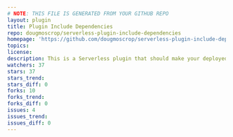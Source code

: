 ```yaml
---
# NOTE: THIS FILE IS GENERATED FROM YOUR GITHUB REPO
layout: plugin
title: Plugin Include Dependencies
repo: dougmoscrop/serverless-plugin-include-dependencies
homepage: 'https://github.com/dougmoscrop/serverless-plugin-include-dependencies'
topics: 
license: 
description: This is a Serverless plugin that should make your deployed functions smaller.
watchers: 37
stars: 37
stars_trend: 
stars_diff: 0
forks: 10
forks_trend: 
forks_diff: 0
issues: 4
issues_trend: 
issues_diff: 0
---
```

